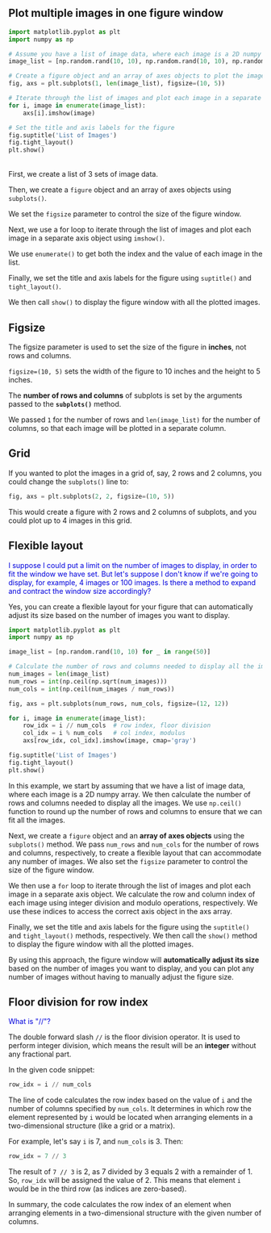 ## Plot multiple images in one figure window

```python
import matplotlib.pyplot as plt
import numpy as np

# Assume you have a list of image data, where each image is a 2D numpy array
image_list = [np.random.rand(10, 10), np.random.rand(10, 10), np.random.rand(10, 10)]

# Create a figure object and an array of axes objects to plot the images
fig, axs = plt.subplots(1, len(image_list), figsize=(10, 5))

# Iterate through the list of images and plot each image in a separate axis object
for i, image in enumerate(image_list):
    axs[i].imshow(image)

# Set the title and axis labels for the figure
fig.suptitle('List of Images')
fig.tight_layout()
plt.show()
```

<br>
First, we create a list of 3 sets of image data.

Then, we create a `figure` object and an array of axes objects using `subplots()`.

We set the `figsize` parameter to control the size of the figure window.

Next, we use a for loop to iterate through the list of images and plot each image in a separate axis object using `imshow()`.

We use `enumerate()` to get both the index and the value of each image in the list.

Finally, we set the title and axis labels for the figure using `suptitle()` and `tight_layout()`.

We then call `show()` to display the figure window with all the plotted images.

## Figsize

The figsize parameter is used to set the size of the figure in **inches**, not rows and columns.

`figsize=(10, 5)` sets the width of the figure to 10 inches and the height to 5 inches.

The **number of rows and columns** of subplots is set by the arguments passed to the **`subplots()`** method.

We passed `1` for the number of rows and `len(image_list)` for the number of columns, so that each image will be plotted in a separate column.

## Grid

If you wanted to plot the images in a grid of, say, 2 rows and 2 columns, you could change the `subplots()` line to:

```python
fig, axs = plt.subplots(2, 2, figsize=(10, 5))
```

This would create a figure with 2 rows and 2 columns of subplots, and you could plot up to 4 images in this grid.

## Flexible layout

<span style="color:#0000dd;">I suppose I could put a limit on the number of images to display, in order to fit the window we have set.  But let's suppose I don't know if we're going to display, for example, 4 images or 100 images.  Is there a method to expand and contract the window size accordingly?</span>

Yes, you can create a flexible layout for your figure that can automatically adjust its size based on the number of images you want to display.

```python
import matplotlib.pyplot as plt
import numpy as np

image_list = [np.random.rand(10, 10) for _ in range(50)]

# Calculate the number of rows and columns needed to display all the images
num_images = len(image_list)
num_rows = int(np.ceil(np.sqrt(num_images)))
num_cols = int(np.ceil(num_images / num_rows))

fig, axs = plt.subplots(num_rows, num_cols, figsize=(12, 12))

for i, image in enumerate(image_list):
    row_idx = i // num_cols  # row index, floor division
    col_idx = i % num_cols   # col index, modulus
    axs[row_idx, col_idx].imshow(image, cmap='gray')

fig.suptitle('List of Images')
fig.tight_layout()
plt.show()
```

In this example, we start by assuming that we have a list of image data, where each image is a 2D numpy array. We then calculate the number of rows and columns needed to display all the images. We use `np.ceil()` function to round up the number of rows and columns to ensure that we can fit all the images.

Next, we create a `figure` object and an **array of axes objects** using the `subplots()` method. We pass `num_rows` and `num_cols` for the number of rows and columns, respectively, to create a flexible layout that can accommodate any number of images. We also set the `figsize` parameter to control the size of the figure window.

We then use a `for` loop to iterate through the list of images and plot each image in a separate axis object. We calculate the row and column index of each image using integer division and modulo operations, respectively. We use these indices to access the correct axis object in the axs array.

Finally, we set the title and axis labels for the figure using the `suptitle()` and `tight_layout()` methods, respectively. We then call the `show()` method to display the figure window with all the plotted images.

By using this approach, the figure window will **automatically adjust its size** based on the number of images you want to display, and you can plot any number of images without having to manually adjust the figure size.

## Floor division for row index

<span style="color:#0000dd;">What is "//"?</span>

The double forward slash `//` is the floor division operator. It is used to perform integer division, which means the result will be an **integer** without any fractional part.

In the given code snippet:

```python
row_idx = i // num_cols
```

The line of code calculates the row index based on the value of `i` and the number of columns specified by `num_cols`. It determines in which row the element represented by `i` would be located when arranging elements in a two-dimensional structure (like a grid or a matrix).

For example, let's say `i` is 7, and `num_cols` is 3. Then:

```py
row_idx = 7 // 3
```

The result of `7 // 3` is 2, as 7 divided by 3 equals 2 with a remainder of 1. So, `row_idx` will be assigned the value of 2. This means that element `i` would be in the third row (as indices are zero-based).

In summary, the code calculates the row index of an element when arranging elements in a two-dimensional structure with the given number of columns.

<br>
